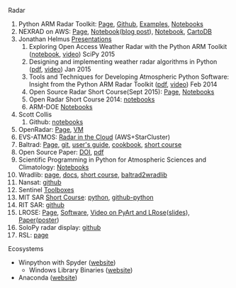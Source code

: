 Radar
<ol>
 	<li>Python ARM Radar Toolkit: <a href="http://arm-doe.github.io/pyart/">Page</a>, <a href="https://github.com/ARM-DOE/pyart">Github</a>, <a href="https://github.com/ARM-DOE/pyart/tree/master/examples">Examples</a>, <a href="https://github.com/ARM-DOE/pyart/tree/main/doc/source/notebooks">Notebooks</a></li>
 	<li>NEXRAD on AWS: <a href="https://aws.amazon.com/noaa-big-data/nexrad/">Page</a>, <a href="https://github.com/lakshmanok/nexradaws/blob/master/nexrad_sample.ipynb">Notebook</a>(<a href="http://eng.climate.com/2015/10/27/how-to-read-and-display-nexrad-on-aws-using-python/">blog post</a>), <a href="https://gist.github.com/dopplershift/356f2e14832e9b676207#file-thredds_radar_server_aws-ipynb">Notebook</a>, <a href="http://blog.cartodb.com/mapping-nexrad-radar-data/">CartoDB</a></li>
 	<li>Jonathan Helmus <a href="https://github.com/jjhelmus/presentations">Presentations</a>
<ol>
 	<li>Exploring Open Access Weather Radar with the Python ARM Toolkit (<a href="https://github.com/jjhelmus/presentations/blob/master/2015_SciPy_PyART_talk/SciPy2015_OpenAccessRadar_jjh.ipynb">notebook</a>, <a href="https://www.youtube.com/watch?v=FGA1Wd9xTH0">video</a>) SciPy 2015</li>
 	<li>Designing and implementing weather radar algorithms in Python (<a href="https://github.com/jjhelmus/presentations/blob/master/2015_AMS_Annual_Meeting_Talk.pdf">pdf</a>, <a href="https://ams.confex.com/ams/95Annual/videogateway.cgi/id/29026?recordingid=29026">video</a>) Jan 2015</li>
 	<li>Tools and Techniques for Developing Atmospheric Python Software: Insight from the Python ARM Radar Toolkit (<a href="https://github.com/jjhelmus/presentations/blob/master/2014_AMS_Annual_Meeting_Talk.pdf">pdf</a>, <a href="https://ams.confex.com/ams/94Annual/videogateway.cgi/id/25623?recordingid=25623">video</a>) Feb 2014</li>
 	<li>Open Source Radar Short Course(Sept 2015): <a href="https://www2.ametsoc.org/ams/index.cfm/meetings-events/ams-meetings/open-source-radar-short-course/">Page</a>, <a href="https://github.com/openradar/AMS-Short-Course-on-Open-Source-Radar-Software">Notebooks</a></li>
 	<li>Open Radar Short Course 2014: <a href="https://github.com/openradar/open_source_radar_short_course">notebooks</a></li>
 	<li>ARM-DOE <a href="https://github.com/ARM-DOE/notebooks">Notebooks</a></li>
</ol>
</li>
 	<li>Scott Collis
<ol>
 	<li>Github:&nbsp;<a href="https://github.com/scollis/notebooks">notebooks</a></li>
</ol>
</li>
 	<li>OpenRadar: <a href="http://openradar.github.io/">Page</a>, <a href="https://github.com/openradar/oss_weather_radar_vm">VM</a></li>
 	<li>EVS-ATMOS: <a href="https://github.com/EVS-ATMOS/radar_in_the_cloud">Radar in the Cloud</a> (AWS+StarCluster)</li>
 	<li>Baltrad: <a href="http://baltrad.eu/">Page,</a> <a href="http://git.baltrad.eu/git/">git</a>, <a href="http://git.baltrad.eu/">user's guide</a>, <a href="http://git.baltrad.eu/trac/wiki/cookbook">cookbook</a>, <a href="https://github.com/DanielMichelson/baltrad_short_course">short course</a></li>
 	<li>Open Source Paper: <a href="http://journals.ametsoc.org/doi/abs/10.1175/BAMS-D-13-00240.1">DOI</a>, <a href="http://journals.ametsoc.org/doi/pdf/10.1175/BAMS-D-13-00240.1">pdf</a></li>
 	<li>Scientific Programming in Python for Atmospheric Sciences and Climatology: <a href="https://github.com/hvwaldow/pyws-BE-15-2-26">Notebooks</a></li>
 	<li>Wradlib: <a href="http://wradlib.org/">page</a>, <a href="http://wradlib.org/wradlib-docs/latest/">docs</a>,&nbsp;<a href="http://wradlib_short_course.bitbucket.org/">short course</a>, <a href="https://github.com/heistermann/baltrad2wradlib">baltrad2wradlib</a></li>
 	<li>Nansat: <a href="https://github.com/nansencenter/nansat">github</a></li>
 	<li>Sentinel <a href="https://sentinel.esa.int/web/sentinel/toolboxes">Toolboxes</a></li>
 	<li>MIT SAR <a href="http://ocw.mit.edu/resources/res-ll-003-build-a-small-radar-system-capable-of-sensing-range-doppler-and-synthetic-aperture-radar-imaging-january-iap-2011/index.htm">Short Course</a>: <a href="http://www.osmanoglu.org/sar/93-python-script-for-the-mit-radar-short-course">python</a>, <a href="https://github.com/Jach/radar_sar_rma">github-python</a></li>
 	<li>RIT SAR: <a href="https://github.com/dm6718/RITSAR">github</a></li>
 	<li>LROSE: <a href="https://www.eol.ucar.edu/content/lrose-lidar-radar-open-software-environment">Page</a>, <a href="https://www.eol.ucar.edu/analysis-software">Software</a>, <a href="http://sea.ucar.edu/event/arm-ncar-collaboration-lrose-and-py-art">Video on PyArt and LRose</a>(<a href="http://sea.ucar.edu/sites/default/files/lrose_pyart.pdf">slides</a>), <a href="https://ams.confex.com/ams/36Radar/webprogram/Paper228444.html">Paper</a>(<a href="https://ams.confex.com/ams/36Radar/webprogram/Handout/Paper228444/AMS_2013.poster_228444.dixon.lrose.pdf">poster</a>)</li>
 	<li>SoloPy radar display: <a href="https://github.com/ncareol/lrose-soloPy">github</a></li>
 	<li>RSL: <a href="http://trmm-fc.gsfc.nasa.gov/trmm_gv/software/rsl/">page</a></li>
</ol>
Ecosystems
<ul>
 	<li>Winpython with Spyder (<a href="http://winpython.github.io">website</a>)
<ul>
 	<li>Windows Library Binaries (<a href="http://www.lfd.uci.edu/~gohlke/pythonlibs/">website</a>)</li>
</ul>
</li>
 	<li>Anaconda (<a href="https://www.continuum.io/downloads">website</a>)</li>
</ul>
